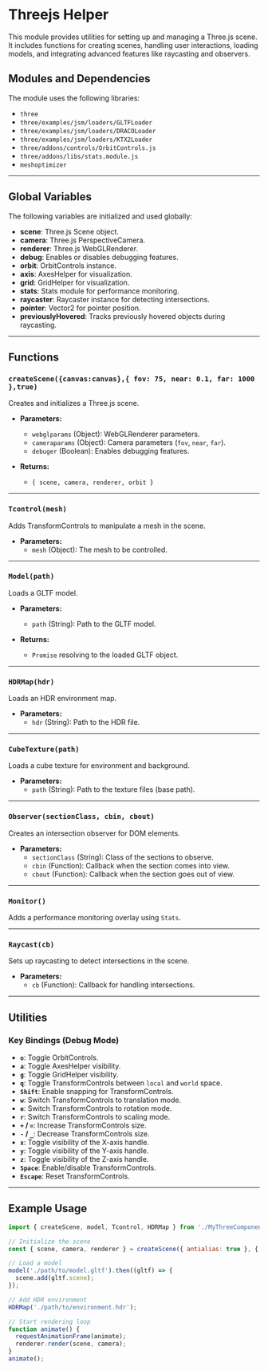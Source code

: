 # Threejs Helper

This module provides utilities for setting up and managing a Three.js scene. It includes functions for creating scenes, handling user interactions, loading models, and integrating advanced features like raycasting and observers.

## Modules and Dependencies

The module uses the following libraries:
- `three`
- `three/examples/jsm/loaders/GLTFLoader`
- `three/examples/jsm/loaders/DRACOLoader`
- `three/examples/jsm/loaders/KTX2Loader`
- `three/addons/controls/OrbitControls.js`
- `three/addons/libs/stats.module.js`
- `meshoptimizer`

---

## Global Variables
The following variables are initialized and used globally:
- **scene**: Three.js Scene object.
- **camera**: Three.js PerspectiveCamera.
- **renderer**: Three.js WebGLRenderer.
- **debug**: Enables or disables debugging features.
- **orbit**: OrbitControls instance.
- **axis**: AxesHelper for visualization.
- **grid**: GridHelper for visualization.
- **stats**: Stats module for performance monitoring.
- **raycaster**: Raycaster instance for detecting intersections.
- **pointer**: Vector2 for pointer position.
- **previouslyHovered**: Tracks previously hovered objects during raycasting.

---

## Functions

### `createScene({canvas:canvas},{ fov: 75, near: 0.1, far: 1000 },true)`
Creates and initializes a Three.js scene.

- **Parameters:**
  - `webglparams` (Object): WebGLRenderer parameters.
  - `cameraparams` (Object): Camera parameters (`fov`, `near`, `far`).
  - `debuger` (Boolean): Enables debugging features.
  
- **Returns:**
  - `{ scene, camera, renderer, orbit }`

---

### `Tcontrol(mesh)`
Adds TransformControls to manipulate a mesh in the scene.

- **Parameters:**
  - `mesh` (Object): The mesh to be controlled.

---

### `Model(path)`
Loads a GLTF model.

- **Parameters:**
  - `path` (String): Path to the GLTF model.

- **Returns:**
  - `Promise` resolving to the loaded GLTF object.

---

### `HDRMap(hdr)`
Loads an HDR environment map.

- **Parameters:**
  - `hdr` (String): Path to the HDR file.

---

### `CubeTexture(path)`
Loads a cube texture for environment and background.

- **Parameters:**
  - `path` (String): Path to the texture files (base path).

---

### `Observer(sectionClass, cbin, cbout)`
Creates an intersection observer for DOM elements.

- **Parameters:**
  - `sectionClass` (String): Class of the sections to observe.
  - `cbin` (Function): Callback when the section comes into view.
  - `cbout` (Function): Callback when the section goes out of view.

---

### `Monitor()`
Adds a performance monitoring overlay using `Stats`.

---

### `Raycast(cb)`
Sets up raycasting to detect intersections in the scene.

- **Parameters:**
  - `cb` (Function): Callback for handling intersections.

---

## Utilities

### Key Bindings (Debug Mode)
- **`o`**: Toggle OrbitControls.
- **`a`**: Toggle AxesHelper visibility.
- **`g`**: Toggle GridHelper visibility.
- **`q`**: Toggle TransformControls between `local` and `world` space.
- **`Shift`**: Enable snapping for TransformControls.
- **`w`**: Switch TransformControls to translation mode.
- **`e`**: Switch TransformControls to rotation mode.
- **`r`**: Switch TransformControls to scaling mode.
- **`+` / `=`**: Increase TransformControls size.
- **`-` / `_`**: Decrease TransformControls size.
- **`x`**: Toggle visibility of the X-axis handle.
- **`y`**: Toggle visibility of the Y-axis handle.
- **`z`**: Toggle visibility of the Z-axis handle.
- **`Space`**: Enable/disable TransformControls.
- **`Escape`**: Reset TransformControls.

---

## Example Usage

```javascript
import { createScene, model, Tcontrol, HDRMap } from './MyThreeComponent';

// Initialize the scene
const { scene, camera, renderer } = createScene({ antialias: true }, { fov: 60 });

// Load a model
model('./path/to/model.gltf').then((gltf) => {
  scene.add(gltf.scene);
});

// Add HDR environment
HDRMap('./path/to/environment.hdr');

// Start rendering loop
function animate() {
  requestAnimationFrame(animate);
  renderer.render(scene, camera);
}
animate();
